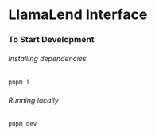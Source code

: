 # LlamaLend Interface

### To Start Development

###### Installing dependencies

```bash
pnpm i
```

###### Running locally

```bash
pnpm dev
```
